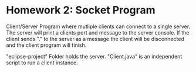 # Homework 2: Socket Program

Client/Server Program where mutliple clients can connect to a single
server. The server will print a clients port and  message to the server console.
If the client sends "." to the server as a message the client will be disconnected and the client program will finish.

"eclipse-project" Folder holds the server. 
"Client.java" is an independent script to run a client instance.
